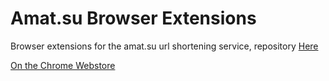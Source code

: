 # Amat.su Browser Extensions
Browser extensions for the amat.su url shortening service, repository [Here](https://github.com/remiscarlet/amat.su)

[On the Chrome Webstore](https://chrome.google.com/webstore/detail/amatsukaze/odbkecihabhaefkjmemojlpkjmgpcgdl)
